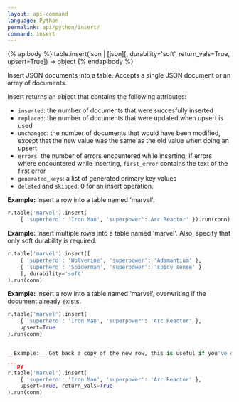 ```yaml
---
layout: api-command 
language: Python
permalink: api/python/insert/
command: insert
---
```



{% apibody %}
table.insert(json | [json][, durability='soft', return_vals=True, upsert=True]) → object
{% endapibody %}

Insert JSON documents into a table. Accepts a single JSON document or an array of
documents.

Insert returns an object that contains the following attributes:

- `inserted`: the number of documents that were succesfully inserted
- `replaced`: the number of documents that were updated when upsert is used
- `unchanged`: the number of documents that would have been modified, except that the
new value was the same as the old value when doing an upsert
- `errors`: the number of errors encountered while inserting; if errors where
encountered while inserting, `first_error` contains the text of the first error
- `generated_keys`: a list of generated primary key values
- `deleted` and `skipped`: 0 for an insert operation.

__Example:__ Insert a row into a table named 'marvel'.

```py
r.table('marvel').insert(
    { 'superhero': 'Iron Man', 'superpower':'Arc Reactor' }).run(conn)
```


__Example:__ Insert multiple rows into a table named 'marvel'. Also, specify that only
soft durability is required.

```py
r.table('marvel').insert([
    { 'superhero': 'Wolverine', 'superpower': 'Adamantium' },
    { 'superhero': 'Spiderman', 'superpower': 'spidy sense' }
    ], durability='soft'
).run(conn)
```


__Example:__ Insert a row into a table named 'marvel', overwriting if the document already exists.

```py
r.table('marvel').insert(
    { 'superhero': 'Iron Man', 'superpower': 'Arc Reactor' },
    upsert=True
).run(conn)


__Example:__ Get back a copy of the new row, this is useful if you've done an upsert or generated an ID.

```py
r.table('marvel').insert(
    { 'superhero': 'Iron Man', 'superpower': 'Arc Reactor' },
    upsert=True, return_vals=True
).run(conn)
```
